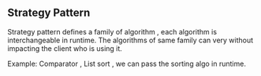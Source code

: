 ## Strategy Pattern

Strategy pattern defines a family of algorithm , each algorithm is interchangeable in runtime.
The algorithms of same family can very without impacting the 
client who is using it.

Example: Comparator , List sort , we can pass the sorting algo in runtime.